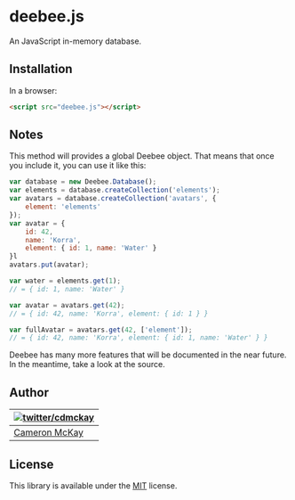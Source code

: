 # deebee.js

An JavaScript in-memory database.  

## Installation

In a browser:

```html
<script src="deebee.js"></script>
```

## Notes

This method will provides a global Deebee object. That means that once you include it, you can use it like this:

```javascript
var database = new Deebee.Database();
var elements = database.createCollection('elements');
var avatars = database.createCollection('avatars', {
    element: 'elements'
});
var avatar = {
    id: 42,
    name: 'Korra',
    element: { id: 1, name: 'Water' }
}l
avatars.put(avatar);

var water = elements.get(1);
// = { id: 1, name: 'Water' }

var avatar = avatars.get(42);
// = { id: 42, name: 'Korra', element: { id: 1 } }

var fullAvatar = avatars.get(42, ['element']);
// = { id: 42, name: 'Korra', element: { id: 1, name: 'Water' } }
```

Deebee has many more features that will be documented in the near future. In the meantime, take a look at the source.

## Author

| [![twitter/cdmckay](https://gravatar.com/avatar/b181c028e6b51d408450e12ab68bf25c?s=70)](https://twitter.com/cdmckay "Follow @cdmckay on Twitter") |
|---|
| [Cameron McKay](https://cdmckay.org/) |

## License

This library is available under the [MIT](http://opensource.org/licenses/mit-license.php) license.
